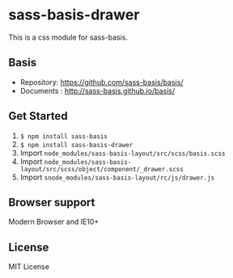 # sass-basis-drawer
This is a css module for sass-basis.

## Basis
* Repository: https://github.com/sass-basis/basis/
* Documents : http://sass-basis.github.io/basis/

## Get Started
1. `$ npm install sass-basis`
1. `$ npm install sass-basis-drawer`
1. Import `node_modules/sass-basis-layout/src/scss/basis.scss`
1. Import `node_modules/sass-basis-layout/src/scss/object/component/_drawer.scss`
1. Import `snode_modules/sass-basis-layout/rc/js/drawer.js`

## Browser support
Modern Browser and IE10+

## License
MIT License
